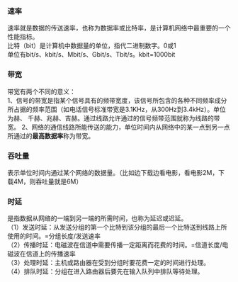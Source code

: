 ### 速率  
速率就是数据的传送速率，也称为数据率或比特率，是计算机网络中最重要的一个性能指标。  
比特（bit）是计算机中数据量的单位，指代二进制数字。0或1  
单位有bit/s、kbit/s、Mbit/s、Gbit/s、Tbit/s。kbit=1000bit

### 带宽    
带宽有两个不同的意义：  
1、信号的带宽是指某个信号具有的频带宽度，该信号所包含的各种不同频率成分所占据的频率范围（如电话信号标准带宽是3.1KHz，从300Hz到3.4kHz）。单位为赫、
千赫、兆赫、吉赫。通过线路允许通过的信号频带范围就称为线路的带宽。
2、网络的通信线路所能传送的能力，单位时间内从网络中的某一点到另一点所通过的**最高数据率**称为带宽。

### 吞吐量  
表示单位时间内通过某个网络的数据量。（比如边下载边看电影，看电影2M，下载4M，则吞吐量就是6M）

### 时延  
是指数据从网络的一端到另一端的所需时间，也称为延迟或迟延。  
（1）发送时延：从发送分组的第一个比特到该分组的最后一个比特送到线路上所使用的时间。=分组长度/发送速率  
（2）传播时延：电磁波在信道中需要传播一定距离而花费的时间。=信道长度/电磁波在信道上的传播速率  
（3）处理时延：主机或路由器在受到分组时要花费一定的时间进行处理。  
（4）排队时延：分组在进入路由器后要先在输入队列中排队等待处理。




